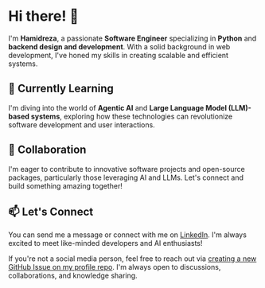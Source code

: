 # Hi there! 👋

I'm **Hamidreza**, a passionate **Software Engineer** specializing in **Python** and **backend design and development**. With a solid background in web development, I've honed my skills in creating scalable and efficient systems.

## 🌱 Currently Learning

I'm diving into the world of **Agentic AI** and **Large Language Model (LLM)-based systems**, exploring how these technologies can revolutionize software development and user interactions.

## 🤝 Collaboration

I'm eager to contribute to innovative software projects and open-source packages, particularly those leveraging AI and LLMs. Let's connect and build something amazing together!

## 📫 Let's Connect

You can send me a message or connect with me on [LinkedIn](https://www.linkedin.com/in/hrahmadi71). I'm always excited to meet like-minded developers and AI enthusiasts!

If you're not a social media person, feel free to reach out via [creating a new GitHub Issue on my profile repo](https://github.com/hrahmadi71/hrahmadi71/issues/new). I'm always open to discussions, collaborations, and knowledge sharing.
